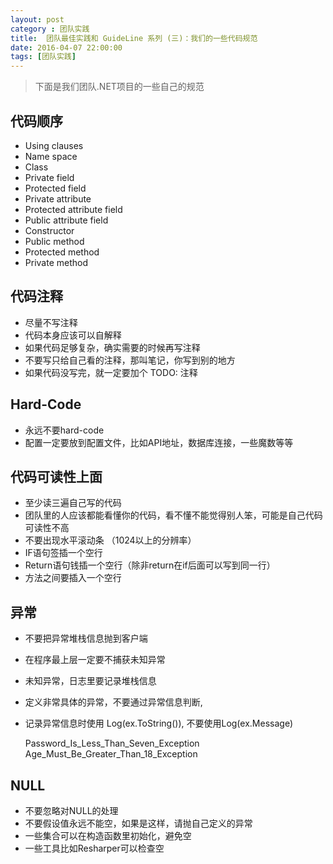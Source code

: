 ```yaml
---
layout: post
category : 团队实践
title:  团队最佳实践和 GuideLine 系列 (三)：我们的一些代码规范
date: 2016-04-07 22:00:00
tags: [团队实践]
---
```


<style>
    .strong-bigger {
        font-size: 18px;
    }
    
    .post {
        font-family: 'lucida grande', 'lucida sans unicode', lucida, helvetica, 'Hiragino Sans GB', 'Microsoft YaHei', 'WenQuanYi Micro Hei', sans-serif;
        font-size: 16px;
    }
    
    .post-full h1 {
        background-color: #ccc;
        padding: 5px;
        margin-bottom: 10px;
        font-weight: bolder;
        color: #000;
        line-height: 1.8;
        text-rendering: optimizelegibility;
    }
    
    .post-full h2 {
        color: #333;
        padding: 5px;
        line-height: 1.6;
        padding-bottom: 5px;
        margin-bottom: 10px;
        font-weight: bolder;
    }
    
    .post-full h3 {
        padding: 5px;
        color: #000;
        border-bottom: dashed 1px #ccc;
        padding-bottom: 5px;
        margin-bottom: 10px;
        font-weight: bolder;
    }
    
    .post-full img {
        border: solid 5px #ccc;
        padding: 5px;
        border-radius: 5px;
        text-align: center;
        max-height: 400px;
    }
    
    .post-full ul {
        margin-bottom: 20px;
        line-height: 27.2px;
        font-size: 16px;
    }
    
    .post-full ul li {
        line-height: 30px;
        font-size: 16px;
    }
    
    .post-full p {
        font-size: 16px;
    }
</style>

> 下面是我们团队.NET项目的一些自己的规范

## 代码顺序

* Using clauses
* Name space
* Class
* Private field
* Protected field
* Private attribute
* Protected attribute field
* Public attribute field
* Constructor
* Public method
* Protected method
* Private method

## 代码注释

* 尽量不写注释
* 代码本身应该可以自解释
* 如果代码足够复杂，确实需要的时候再写注释
* 不要写只给自己看的注释，那叫笔记，你写到别的地方
* 如果代码没写完，就一定要加个 TODO: 注释

## Hard-Code

* 永远不要hard-code
* 配置一定要放到配置文件，比如API地址，数据库连接，一些魔数等等

## 代码可读性上面

* 至少读三遍自己写的代码
* 团队里的人应该都能看懂你的代码，看不懂不能觉得别人笨，可能是自己代码可读性不高
* 不要出现水平滚动条 （1024以上的分辨率）
* IF语句签插一个空行
* Return语句钱插一个空行（除非return在if后面可以写到同一行）
* 方法之间要插入一个空行

## 异常

* 不要把异常堆栈信息抛到客户端
* 在程序最上层一定要不捕获未知异常
* 未知异常，日志里要记录堆栈信息
* 定义非常具体的异常，不要通过异常信息判断,
* 记录异常信息时使用 Log(ex.ToString()), 不要使用Log(ex.Message) 


    Password_Is_Less_Than_Seven_Exception Age_Must_Be_Greater_Than_18_Exception


    
## NULL
* 不要忽略对NULL的处理
* 不要假设值永远不能空，如果是这样，请抛自己定义的异常
* 一些集合可以在构造函数里初始化，避免空
* 一些工具比如Resharper可以检查空
    